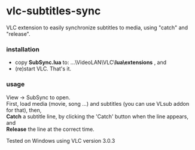 # vlc-subtitles-sync

VLC extension to easily synchronize subtitles to media, using "catch" and "release". <br>

### installation
* copy **SubSync.lua** to:  ...\VideoLAN\VLC\\**lua\extensions** , and 
* (re)start VLC. That's it. <br>

### usage
View -> SubSync to open.<br>
First, load media (movie, song ...) and subtitles (you can use VLsub addon for that), then, <br>
**Catch** a subtitle line, by clicking the 'Catch' button when the line appears, and <br>
**Release** the line at the correct time. <br>

Tested on Windows using VLC version 3.0.3
